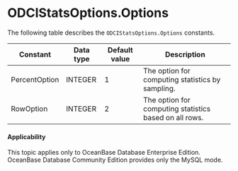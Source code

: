 ODCIStatsOptions.Options
=============================================

The following table describes the `ODCIStatsOptions.Options` constants.


| Constant | Data type | Default value | Description |
|---------------|---------|-----|-------------|
| PercentOption | INTEGER | 1 | The option for computing statistics by sampling. |
| RowOption | INTEGER | 2 | The option for computing statistics based on all rows. |




  <main id="notice" >
    <h4>Applicability</h4>
    <p>This topic applies only to OceanBase Database Enterprise Edition. OceanBase Database Community Edition provides only the MySQL mode. </p>
  </main>
